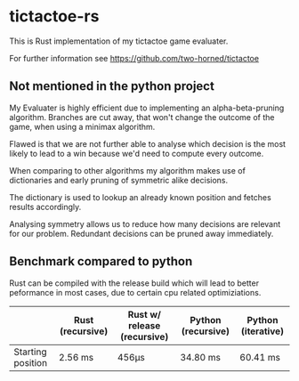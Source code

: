 # tictactoe-rs
This is Rust implementation of my tictactoe game evaluater.

For further information see https://github.com/two-horned/tictactoe

## Not mentioned in the python project
My Evaluater is highly efficient due to implementing an alpha-beta-pruning algorithm.
Branches are cut away, that won't change the outcome of the game, when using a minimax algorithm.

Flawed is that we are not further able to analyse which decision is the most likely to
lead to a win because we'd need to compute every outcome.

When comparing to other algorithms my algorithm makes use of dictionaries and
early pruning of symmetric alike decisions.

The dictionary is used to lookup an already known position and fetches
results accordingly.

Analysing symmetry allows us to reduce how many decisions are relevant for our problem.
Redundant decisions can be pruned away immediately.

## Benchmark compared to python
Rust can be compiled with the release build which will lead to better peformance in most cases,
due to certain cpu related optimiziations.

|                   | Rust (recursive) | Rust w/ release (recursive) | Python (recursive) | Python (iterative) |
|-------------------|------------------|-----------------------------|--------------------|--------------------|
| Starting position | 2.56 ms          | 456µs                       | 34.80 ms           | 60.41 ms           |
